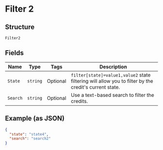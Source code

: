 
# Filter 2

## Structure

`Filter2`

## Fields

| Name | Type | Tags | Description |
|  --- | --- | --- | --- |
| `State` | `string` | Optional | `filter[state]=value1,value2` state filtering will allow you to filter by the credit's current state. |
| `Search` | `string` | Optional | Use a text-based search to filter the credits. |

## Example (as JSON)

```json
{
  "state": "state4",
  "search": "search2"
}
```

